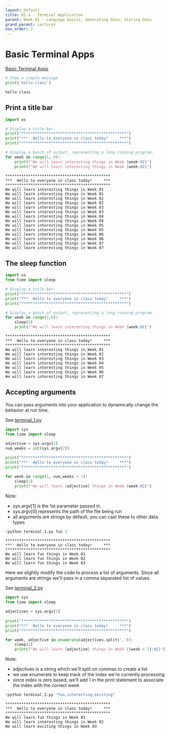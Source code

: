 ```yaml
---
layout: default
title: 01.a - Terminal Application
parent: Week 01 - Language basics, Generating Data, Storing Data
grand_parent: Lectures
nav_order: 2
---
```

# Basic Terminal Apps

[Basic Terminal Apps](http://introtopython.org/terminal_apps.html)


```python
# Show a simple message
print('hello class')
```

    hello class


## Print a title bar


```python
import os

# Display a title bar.
print("**********************************************")
print("***  Hello to everyone in class today!     ***")
print("**********************************************")

# Display a bunch of output, representing a long-running program.
for week in range(1, 8):
    print(f"We will learn interesting things in Week {week:02}")
    print(f"We will learn interesting things in Week {week:02}")
```

    **********************************************
    ***  Hello to everyone in class today!     ***
    **********************************************
    We will learn interesting things in Week 01
    We will learn interesting things in Week 01
    We will learn interesting things in Week 02
    We will learn interesting things in Week 02
    We will learn interesting things in Week 03
    We will learn interesting things in Week 03
    We will learn interesting things in Week 04
    We will learn interesting things in Week 04
    We will learn interesting things in Week 05
    We will learn interesting things in Week 05
    We will learn interesting things in Week 06
    We will learn interesting things in Week 06
    We will learn interesting things in Week 07
    We will learn interesting things in Week 07


## The sleep function


```python
import os
from time import sleep

# Display a title bar.
print("**********************************************")
print("***  Hello to everyone in class today!     ***")
print("**********************************************")

# Display a bunch of output, representing a long-running program.
for week in range(1,8):
    sleep(1)
    print(f"We will learn interesting things in Week {week:02}")
```

    **********************************************
    ***  Hello to everyone in class today!     ***
    **********************************************
    We will learn interesting things in Week 01
    We will learn interesting things in Week 02
    We will learn interesting things in Week 03
    We will learn interesting things in Week 04
    We will learn interesting things in Week 05
    We will learn interesting things in Week 06
    We will learn interesting things in Week 07


## Accepting arguments

You can pass arguments into your application to dynamically change the behavior at run time. 

See [terminal_1.py](terminal_1.py)

```python
import sys
from time import sleep

adjective = sys.argv[1]
num_weeks = int(sys.argv[2])
    
print("**********************************************")
print("***  Hello to everyone in class today!     ***")
print("**********************************************")

for week in range(1, num_weeks + 1):
    sleep(1)
    print(f"We will learn {adjective} things in Week {week:02}")
```

Note:
* sys.argv[1] is the 1st parameter passed in. 
* sys.argv[0] represents the path of the file being run
* all arguments are strings by default, you can cast these to other data types


```python
!python terminal_1.py fun 3
```

    **********************************************
    ***  Hello to everyone in class today!     ***
    **********************************************
    We will learn fun things in Week 01
    We will learn fun things in Week 02
    We will learn fun things in Week 03


Here we slightly modify the code to process a list of arguments. Since all arguments are strings we'll pass in a comma separated list of values.

See [terminal_2.py](terminal_2.py)

```python
import sys
from time import sleep

adjectives = sys.argv[1]
    
print("**********************************************")
print("***  Hello to everyone in class today!     ***")
print("**********************************************")

for week, adjective in enumerate(adjectives.split(',')):
    sleep(1)
    print(f"We will learn {adjective} things in Week {(week + 1):02}")
```

Note:
* adjectives is a string which we'll split on commas to create a list
* we use enumerate to keep track of the index we're currently processing
* since index is zero based, we'll add 1 in the print statement to associate the index with the correct week


```python
!python terminal_2.py "fun,interesting,exciting"
```

    **********************************************
    ***  Hello to everyone in class today!     ***
    **********************************************
    We will learn fun things in Week 01
    We will learn interesting things in Week 02
    We will learn exciting things in Week 03



```python

```
